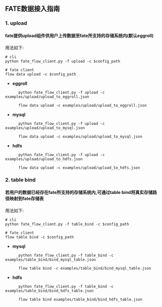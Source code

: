 ## FATE数据接入指南

### 1. upload

#### fate提供upload组件供用户上传数据至fate所支持的存储系统内(默认eggroll)
用法如下:
```shell script
# cli
python fate_flow_client.py -f upload -c $config_path

# fate client
flow data upload -c $config_path
```
- **eggroll**

```
      python fate_flow_client.py -f upload -c examples/upload/upload_to_eggroll.json 
```
```
      flow data upload -c examples/upload/upload_to_eggroll.json 
```
- **mysql**
```
      python fate_flow_client.py -f upload -c examples/upload/upload_to_mysql.json 
```
```
      flow data upload -c examples/upload/upload_to_mysql.json 
```
- **hdfs**
```
      python fate_flow_client.py -f upload -c examples/upload/upload_to_hdfs.json 
```
```
      flow data upload -c examples/upload/upload_to_hdfs.json 
```

### 2. table bind
#### 若用户的数据已经存在fate所支持的存储系统内,可通过table bind将真实存储路径映射到fate存储表
用法如下:
```shell script
# cli
python fate_flow_client.py -f table_bind -c $config_path

# fate client
flow table bind -c $config_path
```

- **mysql**
```
      python fate_flow_client.py -f table_bind -c examples/table_bind/bind_mysql_table.json 
```
```
      flow table bind -c examples/table_bind/bind_mysql_table.json 
```
- **hdfs**
```
      python fate_flow_client.py -f table_bind -c examples/table_bind/bind_hdfs_table.json 
```
```
      flow table bind examples/table_bind/bind_hdfs_table.json
```
